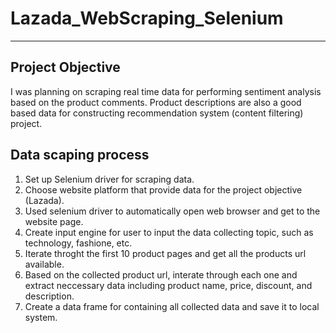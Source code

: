 # Lazada_WebScraping_Selenium
---
## Project Objective
I was planning on scraping real time data for performing sentiment analysis based on the product comments. Product descriptions are also a good based data for constructing
recommendation system (content filtering) project.

## Data scaping process
1. Set up Selenium driver for scraping data.
2. Choose website platform that provide data for the project objective (Lazada).
3. Used selenium driver to automatically open web browser and get to the website page.
4. Create input engine for user to input the data collecting topic, such as technology, fashione, etc. 
5. Iterate throght the first 10 product pages and get all the products url available.
6. Based on the collected product url, interate through each one and extract neccessary data including product name, price, discount, and description.
7. Create a data frame for containing all collected data and save it to local system.
